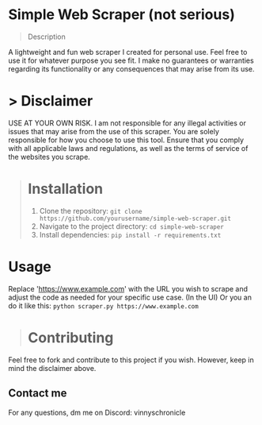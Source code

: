 # Simple Web Scraper (not serious)
> Description

A lightweight and fun web scraper I created for personal use. Feel free to use it for whatever purpose you see fit. I make no guarantees or warranties regarding its functionality or any consequences that may arise from its use.

# > Disclaimer
USE AT YOUR OWN RISK.
I am not responsible for any illegal activities or issues that may arise from the use of this scraper. You are solely responsible for how you choose to use this tool. Ensure that you comply with all applicable laws and regulations, as well as the terms of service of the websites you scrape.

> # Installation
> 1. Clone the repository:
 ```git clone https://github.com/yourusername/simple-web-scraper.git```
> 2. Navigate to the project directory:
```cd simple-web-scraper```
> 3. Install dependencies:
```pip install -r requirements.txt```

# Usage
Replace 'https://www.example.com' with the URL you wish to scrape and adjust the code as needed for your specific use case. (In the UI)
Or you an do it like this:
```python scraper.py https://www.example.com```

> # Contributing
Feel free to fork and contribute to this project if you wish. However, keep in mind the disclaimer above.

## Contact me
For any questions, dm me on Discord: vinnyschronicle
